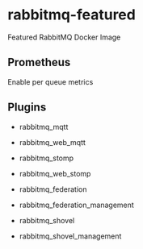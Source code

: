 # rabbitmq-featured

Featured RabbitMQ Docker Image

## Prometheus

Enable per queue metrics

## Plugins

* rabbitmq_mqtt
* rabbitmq_web_mqtt

* rabbitmq_stomp
* rabbitmq_web_stomp

* rabbitmq_federation
* rabbitmq_federation_management

* rabbitmq_shovel
* rabbitmq_shovel_management 

